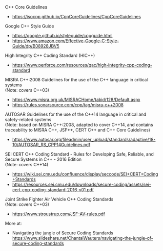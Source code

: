 C++ Core Guidelines<br>
* https://isocpp.github.io/CppCoreGuidelines/CppCoreGuidelines

Google C++ Style Guide<br>
* https://google.github.io/styleguide/cppguide.html
* https://www.amazon.com/Effective-Google-C-Style-Guide/dp/B08928JBV5

High Integrity C++ Coding Standard (HIC++)
* https://www.perforce.com/resources/qac/high-integrity-cpp-coding-standard

MISRA C++:2008 Guidelines for the use of the C++ language in critical systems<br>
(Note: covers C++03)
* https://www.misra.org.uk/MISRACHome/tabid/128/Default.aspx
* https://rules.sonarsource.com/cpp/tag/misra-c++2008

AUTOSAR Guidelines for the use of the C++14 language in critical and safety-related systems<br>
(Note: based on MISRA C++:2008, adapted to cover C++14, and contains traceability to MISRA C++, JSF++, CERT C++ and C++ Core Guidelines)
* https://www.autosar.org/fileadmin/user_upload/standards/adaptive/18-10/AUTOSAR_RS_CPP14Guidelines.pdf

SEI CERT C++ Coding Standard - Rules for Developing Safe, Reliable, and Secure Systems in C++ - 2016 Edition<br>
(Note: covers C++14)
* https://wiki.sei.cmu.edu/confluence/display/seccode/SEI+CERT+Coding+Standards
* https://resources.sei.cmu.edu/downloads/secure-coding/assets/sei-cert-cpp-coding-standard-2016-v01.pdf

Joint Strike Fighter Air Vehicle C++ Coding Standards<br>
(Note: covers C++03)
* https://www.stroustrup.com/JSF-AV-rules.pdf

More at:
* Navigating the jungle of Secure Coding Standards<br>
  https://www.slideshare.net/ChantalWauters/navigating-the-jungle-of-secure-coding-standards
